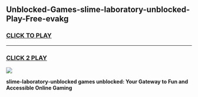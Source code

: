 
## Unblocked-Games-slime-laboratory-unblocked-Play-Free-evakg
<h3>
<a href="https://premium76.site?title=slime-laboratory-unblocked&ref=20M">CLICK TO PLAY</a></h3>
<hr>

<h3>
<a href="https://premium76.site?title=slime-laboratory-unblocked&ref=20M">CLICK 2 PLAY</a>
  
</h3>

<a href="https://premium76.site?title=slime-laboratory-unblocked&ref=19M"><img src="https://clearcache.store/games.png"></a>


**slime-laboratory-unblocked games unblocked: Your Gateway to Fun and Accessible Online Gaming**

